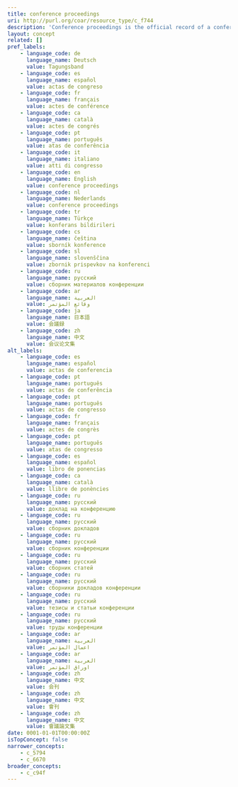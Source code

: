 ```yaml
---
title: conference proceedings
uri: http://purl.org/coar/resource_type/c_f744
description: 'Conference proceedings is the official record of a conference meeting. It is a collection of documents which corresponds to the presentations given at the conference. It may include additional content. [Source: http://www.ieee.org/documents/confprocdefined.pdf  ]'
layout: concept
related: []
pref_labels:
    - language_code: de
      language_name: Deutsch
      value: Tagungsband
    - language_code: es
      language_name: español
      value: actas de congreso
    - language_code: fr
      language_name: français
      value: actes de conférence
    - language_code: ca
      language_name: català
      value: actes de congrés
    - language_code: pt
      language_name: português
      value: atas de conferência
    - language_code: it
      language_name: italiano
      value: atti di congresso
    - language_code: en
      language_name: English
      value: conference proceedings
    - language_code: nl
      language_name: Nederlands
      value: conference proceedings
    - language_code: tr
      language_name: Türkçe
      value: konferans bildirileri
    - language_code: cs
      language_name: čeština
      value: sborník konference
    - language_code: sl
      language_name: slovenščina
      value: zbornik prispevkov na konferenci
    - language_code: ru
      language_name: русский
      value: сборник материалов конференции
    - language_code: ar
      language_name: العربية
      value: وقائع المؤتمر
    - language_code: ja
      language_name: 日本語
      value: 会議録
    - language_code: zh
      language_name: 中文
      value: 会议论文集
alt_labels:
    - language_code: es
      language_name: español
      value: actas de conferencia
    - language_code: pt
      language_name: português
      value: actas de conferência
    - language_code: pt
      language_name: português
      value: actas de congresso
    - language_code: fr
      language_name: français
      value: actes de congrès
    - language_code: pt
      language_name: português
      value: atas de congresso
    - language_code: es
      language_name: español
      value: libro de ponencias
    - language_code: ca
      language_name: català
      value: llibre de ponències
    - language_code: ru
      language_name: русский
      value: доклад на конференцию
    - language_code: ru
      language_name: русский
      value: сборник докладов
    - language_code: ru
      language_name: русский
      value: сборник конференции
    - language_code: ru
      language_name: русский
      value: сборник статей
    - language_code: ru
      language_name: русский
      value: сборники докладов конференции
    - language_code: ru
      language_name: русский
      value: тезисы и статьи конференции
    - language_code: ru
      language_name: русский
      value: труды конференции
    - language_code: ar
      language_name: العربية
      value: اعمال المؤتمر
    - language_code: ar
      language_name: العربية
      value: اوراق المؤتمر
    - language_code: zh
      language_name: 中文
      value: 会刊
    - language_code: zh
      language_name: 中文
      value: 會刊
    - language_code: zh
      language_name: 中文
      value: 會議論文集
date: 0001-01-01T00:00:00Z
isTopConcept: false
narrower_concepts:
    - c_5794
    - c_6670
broader_concepts:
    - c_c94f
---
```


